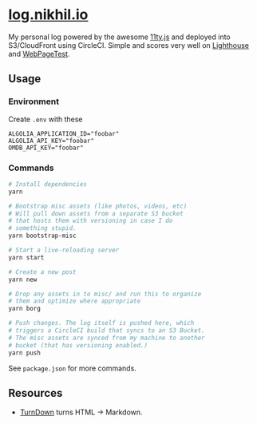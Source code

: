# [log.nikhil.io](https://log.nikhil.io/)

My personal log powered by the awesome [11ty.js](https://www.11ty.dev/) and deployed into S3/CloudFront using CircleCI. Simple and scores very well on [Lighthouse](https://developers.google.com/web/tools/lighthouse) and [WebPageTest](https://www.webpagetest.org/).

## Usage

### Environment

Create `.env` with these

```
ALGOLIA_APPLICATION_ID="foobar"
ALGOLIA_API_KEY="foobar"
OMDB_API_KEY="foobar"
```

### Commands

```bash
# Install dependencies
yarn

# Bootstrap misc assets (like photos, videos, etc)
# Will pull down assets from a separate S3 bucket
# that hosts them with versioning in case I do
# something stupid.
yarn bootstrap-misc

# Start a live-reloading server
yarn start

# Create a new post
yarn new

# Drop any assets in to misc/ and run this to organize
# them and optimize where appropriate 
yarn borg

# Push changes. The log itself is pushed here, which
# triggers a CircleCI build that syncs to an S3 Bucket.
# The misc assets are synced from my machine to another
# bucket (that has versioning enabled.)
yarn push
```

See `package.json` for more commands.

## Resources

* [TurnDown](https://domchristie.github.io/turndown) turns HTML &rarr; Markdown.
